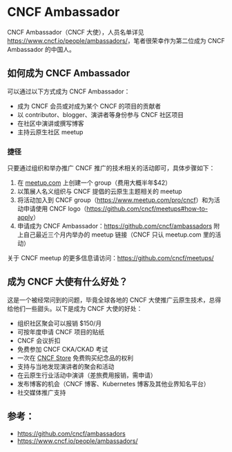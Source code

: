# CNCF Ambassador

CNCF Ambassador（CNCF 大使），人员名单详见 <https://www.cncf.io/people/ambassadors/>，笔者很荣幸作为第二位成为 CNCF Ambassador 的中国人。

## 如何成为 CNCF Ambassador

可以通过以下方式成为 CNCF Ambassador：

- 成为 CNCF 会员或对成为某个 CNCF 的项目的贡献者
- 以 contributor、blogger、演讲者等身份参与 CNCF 社区项目
- 在社区中演讲或撰写博客
- 主持云原生社区 meetup

### 捷径

只要通过组织和举办推广 CNCF 推广的技术相关的活动即可，具体步骤如下：

1. 在 [meetup.com](https://www.meetup.com) 上创建一个 group（费用大概半年$42）
1. 以策展人名义组织与 CNCF 提倡的云原生主题相关的 meetup
1. 将活动加入到 CNCF group（<https://www.meetup.com/pro/cncf>）和为活动申请使用 CNCF logo（<https://github.com/cncf/meetups#how-to-apply>）
1. 申请成为 CNCF Ambassador：<https://github.com/cncf/ambassadors> 附上自己最近三个月内举办的 meetup 链接（CNCF 只认 meetup.com 里的活动）

关于 CNCF meetup 的更多信息请访问：<https://github.com/cncf/meetups/>

## 成为 CNCF 大使有什么好处？

这是一个被经常问到的问题，毕竟全球各地的 CNCF 大使推广云原生技术，总得给他们一些甜头。以下是成为 CNCF 大使的好处：

- 组织社区聚会可以报销 $150/月
- 可按年度申请 CNCF 项目的贴纸
- CNCF 会议折扣
- 免费参加 CNCF CKA/CKAD 考试
- 一次在 [CNCF Store](https://store.cncf.io/) 免费购买纪念品的权利
- 支持与当地发现演讲者的聚会和活动
- 在云原生行业活动中演讲（差旅费用报销，需申请）
- 发布博客的机会（CNCF 博客、Kubernetes 博客及其他业界知名平台）
- 社交媒体推广支持

## 参考：

- <https://github.com/cncf/ambassadors>
- <https://www.cncf.io/people/ambassadors/>